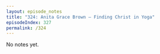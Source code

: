 ```yaml
---
layout: episode_notes
title: "324: Anita Grace Brown — Finding Christ in Yoga"
episodeIndex: 327
permalink: /324
---
```

No notes yet.
